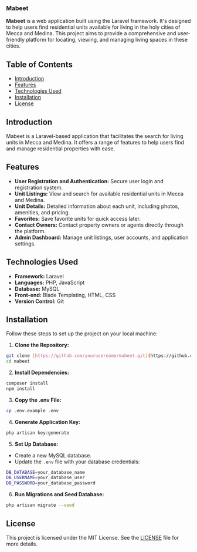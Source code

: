 ### Mabeet

**Mabeet** is a web application built using the Laravel framework. It's designed to help users find residential units available for living in the holy cities of Mecca and Medina. This project aims to provide a comprehensive and user-friendly platform for locating, viewing, and managing living spaces in these cities.

## Table of Contents

* [Introduction](#introduction)
* [Features](#features)
* [Technologies Used](#technologies-used)
* [Installation](#installation)
* [License](#license)

## Introduction

Mabeet is a Laravel-based application that facilitates the search for living units in Mecca and Medina. It offers a range of features to help users find and manage residential properties with ease.

## Features

* **User Registration and Authentication:** Secure user login and registration system.
* **Unit Listings:** View and search for available residential units in Mecca and Medina.
* **Unit Details:** Detailed information about each unit, including photos, amenities, and pricing.
* **Favorites:** Save favorite units for quick access later.
* **Contact Owners:** Contact property owners or agents directly through the platform.
* **Admin Dashboard:** Manage unit listings, user accounts, and application settings.

## Technologies Used

* **Framework:** Laravel
* **Languages:** PHP, JavaScript
* **Database:** MySQL
* **Front-end:** Blade Templating, HTML, CSS
* **Version Control:** Git

## Installation

Follow these steps to set up the project on your local machine:

1. **Clone the Repository:**

```bash
git clone [https://github.com/yourusername/mabeet.git](https://github.com/yourusername/mabeet.git)
cd mabeet
```
2. **Install Dependencies:**

```bash
composer install
npm install
```

3. **Copy the .env File:**
   
```bash
cp .env.example .env
```

4. **Generate Application Key:**
   
```bash
php artisan key:generate
```

5. **Set Up Database:**

- Create a new MySQL database.
- Update the `.env` file with your database credentials:

```bash
DB_DATABASE=your_database_name
DB_USERNAME=your_database_user
DB_PASSWORD=your_database_password
```
6. **Run Migrations and Seed Database:**

```bash
php artisan migrate --seed
```

## License

This project is licensed under the MIT License. See the [LICENSE](LICENSE) file for more details.




